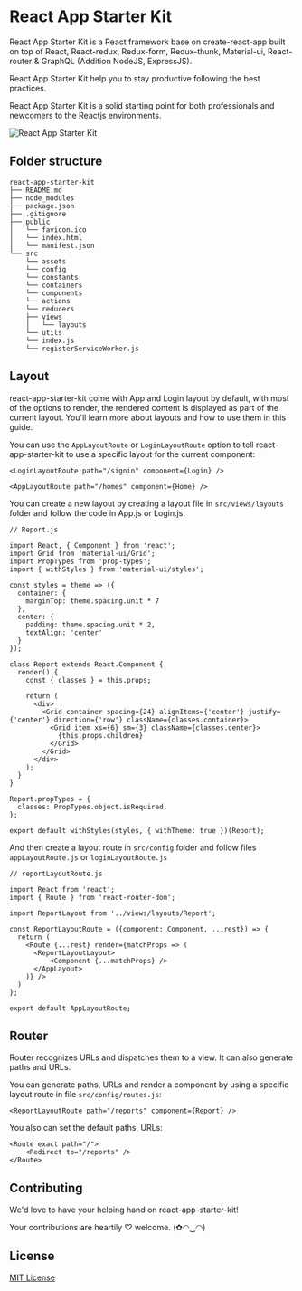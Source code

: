 # React App Starter Kit

React App Starter Kit is a React framework base on create-react-app built on top of React, React-redux, Redux-form, Redux-thunk, Material-ui, React-router & GraphQL (Addition NodeJS, ExpressJS).

React App Starter Kit help you to stay productive following the best practices.

React App Starter Kit is a solid starting point for both professionals and newcomers to the Reactjs environments.

![React App Starter Kit](https://github.com/reactappstarterkit/reactappstarterkit.github.io/blob/master/images/signin-screen.png "React App Starter Kit")

## Folder structure

```
react-app-starter-kit
├── README.md
├── node_modules
├── package.json
├── .gitignore
├── public
│   └── favicon.ico
│   └── index.html
│   └── manifest.json
└── src
    └── assets
    └── config
    └── constants
    └── containers
    └── components
    └── actions
    └── reducers
    ├── views
    │   └── layouts
    └── utils
    └── index.js
    └── registerServiceWorker.js
```

## Layout

react-app-starter-kit come with App and Login layout by default, with most of the options to render, the rendered content is displayed as part of the current layout. You'll learn more about layouts and how to use them in this guide.

You can use the `AppLayoutRoute` or `LoginLayoutRoute` option to tell react-app-starter-kit to use a specific layout for the current component:

```
<LoginLayoutRoute path="/signin" component={Login} />
```

```
<AppLayoutRoute path="/homes" component={Home} />
```

You can create a new layout by creating a layout file in `src/views/layouts` folder and follow the code in App.js or Login.js.

```
// Report.js

import React, { Component } from 'react';
import Grid from 'material-ui/Grid';
import PropTypes from 'prop-types';
import { withStyles } from 'material-ui/styles';
  
const styles = theme => ({
  container: {
    marginTop: theme.spacing.unit * 7
  },
  center: {
    padding: theme.spacing.unit * 2,
    textAlign: 'center'
  }
});

class Report extends React.Component {
  render() {
    const { classes } = this.props;

    return (
      <div>
        <Grid container spacing={24} alignItems={'center'} justify={'center'} direction={'row'} className={classes.container}>
          <Grid item xs={6} sm={3} className={classes.center}>
            {this.props.children}
          </Grid>
        </Grid>
      </div>
    );
  }
}

Report.propTypes = {
  classes: PropTypes.object.isRequired,
};

export default withStyles(styles, { withTheme: true })(Report);
```

And then create a layout route in `src/config` folder and follow files `appLayoutRoute.js` or `loginLayoutRoute.js` 

```
// reportLayoutRoute.js

import React from 'react';
import { Route } from 'react-router-dom';

import ReportLayout from '../views/layouts/Report';

const ReportLayoutRoute = ({component: Component, ...rest}) => {
  return (
    <Route {...rest} render={matchProps => (
      <ReportLayoutLayout>
          <Component {...matchProps} />
      </AppLayout>
    )} />
  )
};

export default AppLayoutRoute;
```

## Router

Router recognizes URLs and dispatches them to a view. It can also generate paths and URLs.

You can generate paths, URLs and render a component by using a specific layout route in file `src/config/routes.js`:

```
<ReportLayoutRoute path="/reports" component={Report} />
```

You also can set the default paths, URLs:

```
<Route exact path="/">
    <Redirect to="/reports" />
</Route>
```

## Contributing

We'd love to have your helping hand on react-app-starter-kit!

Your contributions are heartily ♡ welcome. (✿◠‿◠)

## License

[MIT License](http://www.opensource.org/licenses/mit-license.php)